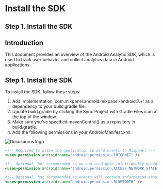 
# Install the SDK


## Step 1. Install the SDK


## Introduction

This document provides an overview of the Android Analytic SDK, which is used to track user behavior and collect analytics data in Android applications.

## Step 1. Install the SDK

To install the SDK, follow these steps:

1. Add implementation 'com.mixpanel.android:mixpanel-android:7.+' as a dependency to your build.gradle file.
2. Update build.gradle by clicking the Sync Project with Gradle Files icon at the top of the window.
3. Make sure you've specified mavenCentral() as a repository in build.gradle.
4. Add the following permissions in your AndroidManifest.xml:




![Docusaurus logo](https://storage.googleapis.com/cdn-mxpnl-com/static/readme/android-sync-gradle.png)





```xml
<!-- Required to allow the application to send events to Mixpanel -->
<uses-permission android:name="android.permission.INTERNET" />

<!-- Optional, but recommended so we can send data intelligently based on network conditions -->
<uses-permission android:name="android.permission.ACCESS_NETWORK_STATE" />

<!-- Optional, but recommended so events will contain information about bluetooth state -->
<uses-permission android:name="android.permission.BLUETOOTH" />
